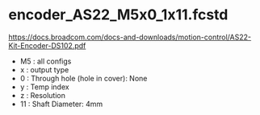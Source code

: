 # encoder_AS22_M5x0_1x11.fcstd

https://docs.broadcom.com/docs-and-downloads/motion-control/AS22-Kit-Encoder-DS102.pdf

* M5  : all configs
* x   : output type
* 0   : Through hole (hole in cover): None
* y   : Temp index
* z   : Resolution
* 11  : Shaft Diameter: 4mm

